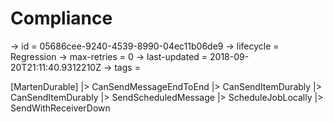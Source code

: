 # Compliance

-> id = 05686cee-9240-4539-8990-04ec11b06de9
-> lifecycle = Regression
-> max-retries = 0
-> last-updated = 2018-09-20T21:11:40.9312210Z
-> tags = 

[MartenDurable]
|> CanSendMessageEndToEnd
|> CanSendItemDurably
|> CanSendItemDurably
|> SendScheduledMessage
|> ScheduleJobLocally
|> SendWithReceiverDown
~~~
